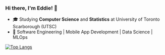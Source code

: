 ### Hi there, I'm Eddie! 👋

- 🎓 Studying **Computer Science** and **Statistics** at University of Toronto Scarborough (UTSC)
- 👀 Software Engineering | Mobile App Development | Data Science | MLOps 

[![Top Langs](https://github-readme-stats.vercel.app/api/top-langs/?username=eshinhw&layout=compact)](https://github.com/eshinhw/github-readme-stats)

